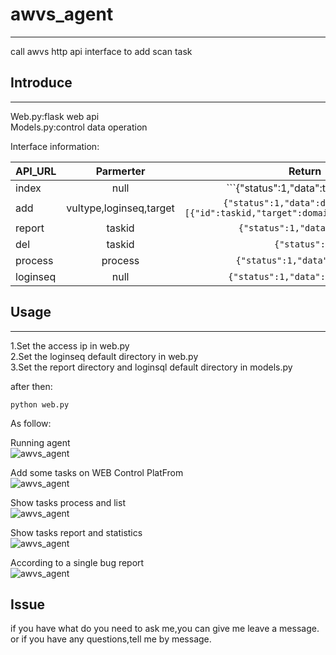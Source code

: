 # awvs_agent    
--- 
call awvs http api interface to add scan task

## Introduce  
---
Web.py:flask web api    
Models.py:control data operation     

Interface information:      

|API_URL         | Parmerter           | Return  |
| ------------- |:-------------:| :-----:|
| index     | null | ```{"status":1,"data":task_count}`` |
| add     | vultype,loginseq,target | ```{"status":1,"data":data}   data= [{"id":taskid,"target":domain,"status":status}]``` |
| report | taskid | ```{"status":1,"data":taskid}``` |
| del | taskid | ```{"status":1}``` |
| process | process | ```{"status":1,"data":process}``` |
| loginseq | null | ```{"status":1,"data":[loginseq]}``` |

## Usage   
---
1.Set the access ip in web.py     
2.Set the loginseq default directory in web.py       
3.Set the report directory and loginsql default directory in models.py    

after then:  
```
python web.py 
```

As follow:        

Running agent   
![awvs_agent](https://raw.githubusercontent.com/Canbing007/awvs_agent/master/screen/1.png)

Add some tasks on WEB Control PlatFrom     
![awvs_agent](https://raw.githubusercontent.com/Canbing007/awvs_agent/master/screen/2.png)

Show tasks process and list       
![awvs_agent](https://raw.githubusercontent.com/Canbing007/awvs_agent/master/screen/3.png)

Show tasks report and statistics       
![awvs_agent](https://raw.githubusercontent.com/Canbing007/awvs_agent/master/screen/4.png)

According to a single bug report        
![awvs_agent](https://raw.githubusercontent.com/Canbing007/awvs_agent/master/screen/5.png)

## Issue
if you have what do you need to ask me,you can give me leave a message.     
or if you have any questions,tell me by message.   


